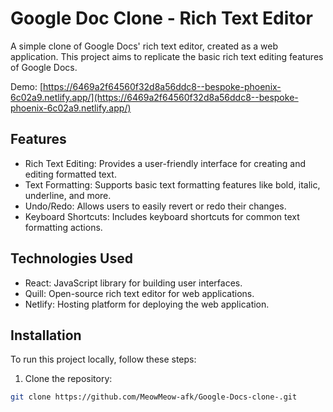 # Google Doc Clone - Rich Text Editor

A simple clone of Google Docs' rich text editor, created as a web application. This project aims to replicate the basic rich text editing features of Google Docs.

Demo: [https://6469a2f64560f32d8a56ddc8--bespoke-phoenix-6c02a9.netlify.app/](https://6469a2f64560f32d8a56ddc8--bespoke-phoenix-6c02a9.netlify.app/)

## Features

- Rich Text Editing: Provides a user-friendly interface for creating and editing formatted text.
- Text Formatting: Supports basic text formatting features like bold, italic, underline, and more.
- Undo/Redo: Allows users to easily revert or redo their changes.
- Keyboard Shortcuts: Includes keyboard shortcuts for common text formatting actions.

## Technologies Used

- React: JavaScript library for building user interfaces.
- Quill: Open-source rich text editor for web applications.
- Netlify: Hosting platform for deploying the web application.

## Installation

To run this project locally, follow these steps:

1. Clone the repository:

```bash
git clone https://github.com/MeowMeow-afk/Google-Docs-clone-.git
```
